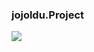 ### jojoldu.Project

<!-- <img src="https://img.shields.io/badge/표시할이름-색상?style=for-the-badge&logo=기술스택아이콘&logoColor=white"> -->
 <img src="https://img.shields.io/badge/Springboot-#6DB33F?style=flat&logo=React&logoColor=white"/>
